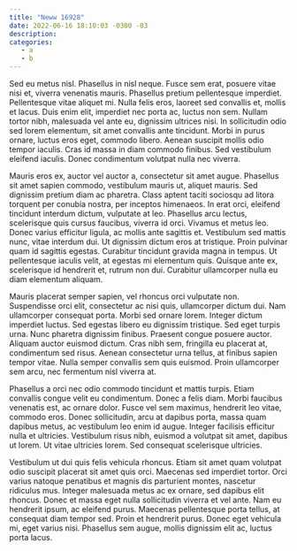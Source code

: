 ```yaml
---
title: "Neww 16928"
date: 2022-06-16 18:10:03 -0300 -03
description:
categories:
   - a
   - b
---
```

Sed eu metus nisl. Phasellus in nisl neque. Fusce sem erat, posuere vitae nisi et, viverra venenatis mauris. Phasellus pretium pellentesque imperdiet. Pellentesque vitae aliquet mi. Nulla felis eros, laoreet sed convallis et, mollis et lacus. Duis enim elit, imperdiet nec porta ac, luctus non sem. Nullam tortor nibh, malesuada vel ante eu, dignissim ultrices nisi. In sollicitudin odio sed lorem elementum, sit amet convallis ante tincidunt. Morbi in purus ornare, luctus eros eget, commodo libero. Aenean suscipit mollis odio tempor iaculis. Cras id massa in diam commodo finibus. Sed vestibulum eleifend iaculis. Donec condimentum volutpat nulla nec viverra.

Mauris eros ex, auctor vel auctor a, consectetur sit amet augue. Phasellus sit amet sapien commodo, vestibulum mauris ut, aliquet mauris. Sed dignissim pretium diam ac pharetra. Class aptent taciti sociosqu ad litora torquent per conubia nostra, per inceptos himenaeos. In erat orci, eleifend tincidunt interdum dictum, vulputate at leo. Phasellus arcu lectus, scelerisque quis cursus faucibus, viverra id orci. Vivamus et metus leo. Donec varius efficitur ligula, ac mollis ante sagittis et. Vestibulum sed mattis nunc, vitae interdum dui. Ut dignissim dictum eros at tristique. Proin pulvinar quam id sagittis egestas. Curabitur tincidunt gravida magna in tempus. Ut pellentesque iaculis velit, at egestas mi elementum quis. Quisque ante ex, scelerisque id hendrerit et, rutrum non dui. Curabitur ullamcorper nulla eu diam elementum aliquam.

Mauris placerat semper sapien, vel rhoncus orci vulputate non. Suspendisse orci elit, consectetur ac nisi quis, ullamcorper dictum dui. Nam ullamcorper consequat porta. Morbi sed ornare lorem. Integer dictum imperdiet luctus. Sed egestas libero eu dignissim tristique. Sed eget turpis urna. Nunc pharetra dignissim finibus. Praesent congue posuere auctor. Aliquam auctor euismod dictum. Cras nibh sem, fringilla eu placerat at, condimentum sed risus. Aenean consectetur urna tellus, at finibus sapien tempor vitae. Nulla semper convallis sem quis euismod. Proin ullamcorper sem arcu, nec fermentum nisl viverra at.

Phasellus a orci nec odio commodo tincidunt et mattis turpis. Etiam convallis congue velit eu condimentum. Donec a felis diam. Morbi faucibus venenatis est, ac ornare dolor. Fusce vel sem maximus, hendrerit leo vitae, commodo eros. Donec sollicitudin, arcu at dapibus porta, massa quam dapibus metus, ac vestibulum leo enim id augue. Integer facilisis efficitur nulla et ultricies. Vestibulum risus nibh, euismod a volutpat sit amet, dapibus ut lorem. Ut vitae ultricies lorem. Sed consequat scelerisque ultricies.

Vestibulum ut dui quis felis vehicula rhoncus. Etiam sit amet quam volutpat odio suscipit placerat sit amet quis orci. Maecenas sed imperdiet tortor. Orci varius natoque penatibus et magnis dis parturient montes, nascetur ridiculus mus. Integer malesuada metus ac ex ornare, sed dapibus elit rhoncus. Donec et massa eget nulla sollicitudin viverra et vel ante. Nam eu hendrerit ipsum, ac eleifend purus. Maecenas pellentesque porta tellus, at consequat diam tempor sed. Proin et hendrerit purus. Donec eget vehicula mi, eget varius nisi. Phasellus sem augue, mollis dignissim elit ac, luctus porta lacus.